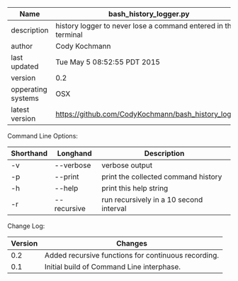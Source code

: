 |Name|bash_history_logger.py|
|----|----------------------|
|description | history logger to never lose a command entered in the terminal|
|author | Cody Kochmann|
|last updated | Tue May 5 08:52:55 PDT 2015|
|version | 0.2|
|opperating systems | OSX|
|latest version | https://github.com/CodyKochmann/bash_history_logger|


Command Line Options:

|Shorthand | Longhand    | Description|
|----------|-------------|------------------------------------------|
|-v        |--verbose    | verbose output|
|-p        |--print      | print the collected command history|
|-h        |--help       | print this help string|
|-r        |--recursive  | run recursively in a 10 second interval|


Change Log:

|Version|Changes|
|---|-----------|
|0.2|Added recursive functions for continuous recording.|
|0.1|Initial build of Command Line interphase.|
